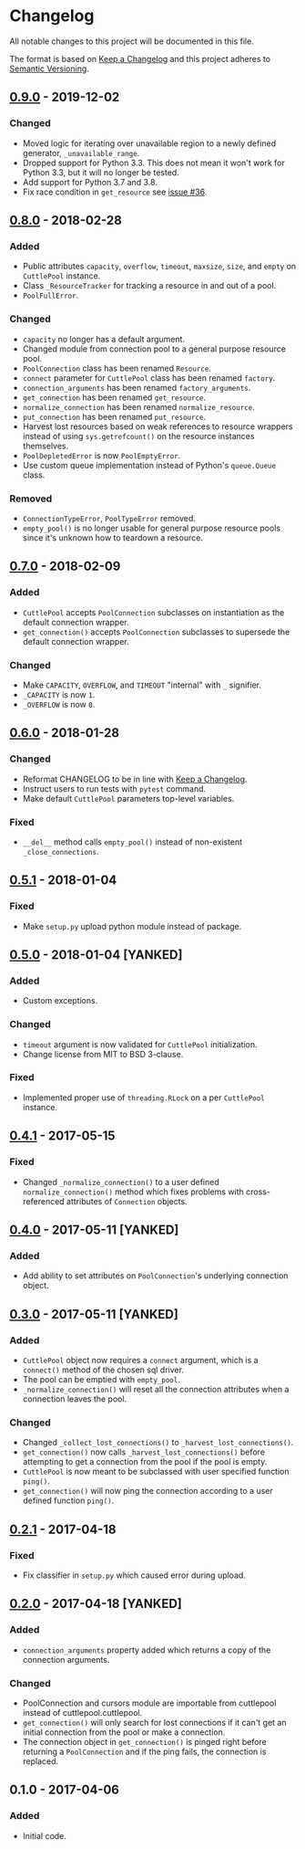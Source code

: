 # Changelog
All notable changes to this project will be documented in this file.

The format is based on [Keep a Changelog](http://keepachangelog.com) and this
project adheres to [Semantic Versioning](http://semver.org).

## [0.9.0] - 2019-12-02
### Changed
- Moved logic for iterating over unavailable region to a newly defined
  generator, `_unavailable_range`.
- Dropped support for Python 3.3. This does not mean it won't work for Python
  3.3, but it will no longer be tested.
- Add support for Python 3.7 and 3.8.
- Fix race condition in `get_resource` see [issue #36](https://github.com/smitchell556/cuttlepool/issues/36).

## [0.8.0] - 2018-02-28
### Added
- Public attributes `capacity`, `overflow`, `timeout`, `maxsize`, `size`, and
  `empty` on `CuttlePool` instance.
- Class `_ResourceTracker` for tracking a resource in and out of a pool.
- `PoolFullError`.

### Changed
- `capacity` no longer has a default argument.
- Changed module from connection pool to a general purpose resource pool.
- `PoolConnection` class has been renamed `Resource`.
- `connect` parameter for `CuttlePool` class has been renamed `factory`.
- `connection_arguments` has been renamed `factory_arguments`.
- `get_connection` has been renamed `get_resource`.
- `normalize_connection` has been renamed `normalize_resource`.
- `put_connection` has been renamed `put_resource`.
- Harvest lost resources based on weak references to resource wrappers instead
  of using `sys.getrefcount()` on the resource instances themselves.
- `PoolDepletedError` is now `PoolEmptyError`.
- Use custom queue implementation instead of Python's `queue.Queue` class.

### Removed
- `ConnectionTypeError`, `PoolTypeError` removed.
- `empty_pool()` is no longer usable for general purpose resource pools since
  it's unknown how to teardown a resource.

## [0.7.0] - 2018-02-09
### Added
- `CuttlePool` accepts `PoolConnection` subclasses on instantiation as the
  default connection wrapper.
- `get_connection()` accepts `PoolConnection` subclasses to supersede the
  default connection wrapper.

### Changed
- Make `CAPACITY`, `OVERFLOW`, and `TIMEOUT` "internal" with `_` signifier.
- `_CAPACITY` is now `1`.
- `_OVERFLOW` is now `0`.

## [0.6.0] - 2018-01-28
### Changed
- Reformat CHANGELOG to be in line with [Keep a
  Changelog](https://keepachangelog.com).
- Instruct users to run tests with `pytest` command.
- Make default `CuttlePool` parameters top-level variables.

### Fixed
- `__del__` method calls `empty_pool()` instead of non-existent
  `_close_connections`.

## [0.5.1] - 2018-01-04
### Fixed
- Make `setup.py` upload python module instead of package.

## [0.5.0] - 2018-01-04 [YANKED]
### Added
- Custom exceptions.

### Changed
- `timeout` argument is now validated for `CuttlePool` initialization.
- Change license from MIT to BSD 3-clause.

### Fixed
- Implemented proper use of `threading.RLock` on a per `CuttlePool`
  instance.

## [0.4.1] - 2017-05-15
### Fixed
- Changed `_normalize_connection()` to a user defined
  `normalize_connection()` method which fixes problems with cross-referenced
  attributes of `Connection` objects.

## [0.4.0] - 2017-05-11 [YANKED]
### Added
- Add ability to set attributes on `PoolConnection`'s underlying connection
  object.

## [0.3.0] - 2017-05-11 [YANKED]
### Added
- `CuttlePool` object now requires a `connect` argument, which is a
  `connect()` method of the chosen sql driver.
- The pool can be emptied with `empty_pool`.
- `_normalize_connection()` will reset all the connection attributes when a
  connection leaves the pool.

### Changed
- Changed `_collect_lost_connections()` to `_harvest_lost_connections()`.
- `get_connection()` now calls `_harvest_lost_connections()` before
  attempting to get a connection from the pool if the pool is empty.
- `CuttlePool` is now meant to be subclassed with user specified function
  `ping()`.
- `get_connection()` will now ping the connection according to a user defined
  function `ping()`.

## [0.2.1] - 2017-04-18
### Fixed
- Fix classifier in `setup.py` which caused error during upload.

## [0.2.0] - 2017-04-18 [YANKED]
### Added
- `connection_arguments` property added which returns a copy of the connection
  arguments.

### Changed
- PoolConnection and cursors module are importable from cuttlepool instead of
  cuttlepool.cuttlepool.
- `get_connection()` will only search for lost connections if it can't get an
  initial connection from the pool or make a connection.
- The connection object in `get_connection()` is pinged right before
  returning a `PoolConnection` and if the ping fails, the connection is
  replaced.

## 0.1.0 - 2017-04-06
### Added
- Initial code.

[0.9.0]: https://github.com/smitchell556/cuttlepool/compare/v0.8.0...v0.9.0
[0.8.0]: https://github.com/smitchell556/cuttlepool/compare/v0.7.0...v0.8.0
[0.7.0]: https://github.com/smitchell556/cuttlepool/compare/v0.6.0...v0.7.0
[0.6.0]: https://github.com/smitchell556/cuttlepool/compare/v0.5.1...v0.6.0
[0.5.1]: https://github.com/smitchell556/cuttlepool/compare/v0.5.0...v0.5.1
[0.5.0]: https://github.com/smitchell556/cuttlepool/compare/v0.4.1...v0.5.0
[0.4.1]: https://github.com/smitchell556/cuttlepool/compare/v0.4.0...v0.4.1
[0.4.0]: https://github.com/smitchell556/cuttlepool/compare/v0.3.0...v0.4.0
[0.3.0]: https://github.com/smitchell556/cuttlepool/compare/v0.2.1...v0.3.0
[0.2.1]: https://github.com/smitchell556/cuttlepool/compare/v0.2.0...v0.2.1
[0.2.0]: https://github.com/smitchell556/cuttlepool/compare/v0.1.0...v0.2.0
